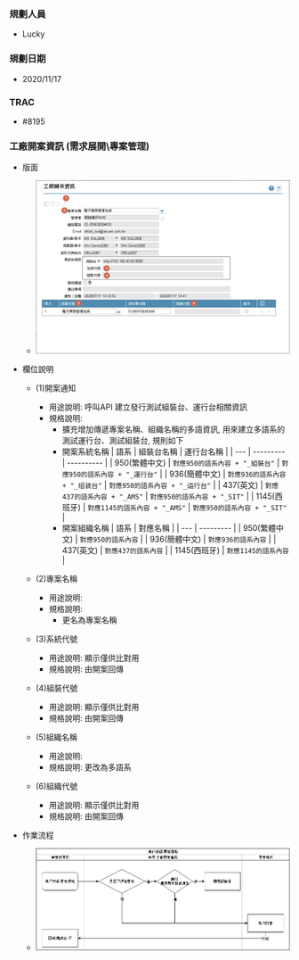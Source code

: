 ### <div id="user">規劃人員</div>
* Lucky

### <div id="updatedate">規劃日期</div>
* 2020/11/17

### <div id="trac">TRAC</div>
* #8195

### <div id="projectadd">工廠開案資訊 <path>(需求展開\專案管理)</path></div>
* 版面
  * ![upnotify]

* 欄位說明
  * <t id="btnUpNotify">(1)開案通知</t>
    * 用途說明: 呼叫API 建立發行測試組裝台、運行台相關資訊
    * 規格說明: 
      * 擴充增加傳遞專案名稱、組織名稱的多語資訊, 用來建立多語系的測試運行台、測試組裝台, 規則如下
      * 開案系統名稱
      | 語系 | 組裝台名稱 | 運行台名稱 |
      | --- | --------- | ---------- |
      | 950(繁體中文) | `對應950的語系內容 + "_組裝台"` | `對應950的語系內容 + "_運行台"` | 
      | 936(簡體中文) | `對應936的語系內容 + "_组装台"` | `對應950的語系內容 + "_运行台"` | 
      | 437(英文) | `對應437的語系內容 + "_AMS"` | `對應950的語系內容 + "_SIT"` | 
      | 1145(西班牙) | `對應1145的語系內容 + "_AMS"` | `對應950的語系內容 + "_SIT"` | 
      * 開案組織名稱
      | 語系 | 對應名稱 |
      | --- | --------- |
      | 950(繁體中文) | `對應950的語系內容` |
      | 936(簡體中文) | `對應936的語系內容` |
      | 437(英文) | `對應437的語系內容` |
      | 1145(西班牙) | `對應1145的語系內容` |

  * <t id="paMultiLangID">(2)專案名稱</t>
    * 用途說明:
    * 規格說明: 
      * 更名為專案名稱
  * <t id="">(3)系統代號</t> 
    * 用途說明: 顯示僅供比對用
    * 規格說明: 由開案回傳
  * <t id="">(4)組裝代號</t> 
    * 用途說明: 顯示僅供比對用
    * 規格說明: 由開案回傳
  * <t id="pacName">(5)組織名稱</t>
    * 用途說明:
    * 規格說明: 更改為多語系  
  * <t id="">(6)組織代號</t> 
    * 用途說明: 顯示僅供比對用
    * 規格說明: 由開案回傳
* 作業流程
  * ![UpNotify_Diagram]



<!--圖片-->
[upnotify]:attachment/NewProjectNotify.png "工廠開案資訊"
[UpNotify_Diagram]:attachment/UpNotify_Diagram.png "[作業流程]開案通知"

